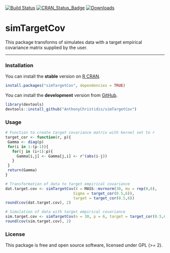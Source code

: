 
[![Build Status](https://travis-ci.org/AnthonyChristidis/simTargetCov.svg?branch=master)](https://travis-ci.com/AnthonyChristidis/simTargetCov) [![CRAN\_Status\_Badge](http://www.r-pkg.org/badges/version/simTargetCov)](https://cran.r-project.org/package=simTargetCov) [![Downloads](http://cranlogs.r-pkg.org/badges/simTargetCov)](https://cran.r-project.org/package=simTargetCov)

simTargetCov
============

This package transforms of simulates data with a target empirical covariance matrix supplied by the user.

------------------------------------------------------------------------

### Installation

You can install the **stable** version on [R CRAN](https://cran.r-project.org/package=simTargetCov).

``` r
install.packages("simTargetCov", dependencies = TRUE)
```

You can install the **development** version from [GitHub](https://github.com/AnthonyChristidis/simTargetCov).

``` r
library(devtools)
devtools::install_github("AnthonyChristidis/simTargetCov")
```

### Usage

``` r
# Function to create target covariance matrix with kernel set to r
target_cor <- function(r, p){
 Gamma <- diag(p)
 for(i in 1:(p-1)){
   for(j in (i+1):p){
     Gamma[i,j] <- Gamma[j,i] <- r^(abs(i-j))
   }
 }
 return(Gamma)
}

# Transformation of data to target empirical covariance
dat.target.cov <- simTargetCov(X = MASS::mvrnorm(30, mu = rep(0,6),
                              Sigma = target_cor(0.5,6)),
                              target = target_cor(0.5,6))
round(cov(dat.target.cov), 2)

# Simulation of data with target empirical covariance
sim.target.cov <- simTargetCov(n = 30, p = 6, target = target_cor(0.5,6))
round(cov(sim.target.cov), 2)
```

### License

This package is free and open source software, licensed under GPL (&gt;= 2).
